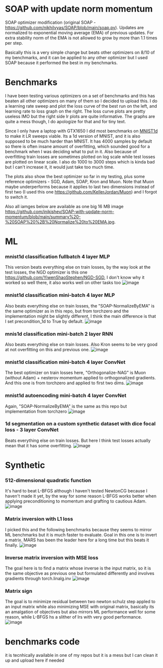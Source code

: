 # SOAP with update norm momentum

SOAP optimizer modification (original SOAP - https://github.com/nikhilvyas/SOAP/blob/main/soap.py). Updates are normalized to exponential moving average (EMA) of previous updates. For extra stability norm of the EMA is not allowed to grow by more than 1.1 times per step. 

Basically this is a very simple change but beats other optimizers on 8/10 of my benchmarks, and it can be applied to any other optimizer but I used SOAP because it performed the best in my benchmarks.

# Benchmarks
I have been testing various optimizers on a set of benchmarks and this has beaten all other optimizers on many of them so I decided to upload this. I do a learning rate sweep and plot the loss curve of the best run on the left, and learning rate to loss graph on the right. The loss curve plots are pretty useless IMO but the right side lr plots are quite informative. The graphs are quite a mess though, I do apologize for that and for tiny text.

Since I only have a laptop with GTX1650 I did most benchmarks on [MNIST1d](https://github.com/greydanus/mnist1d) to make it LR sweeps viable. Its a 1d version of MNIST, and it is also supposed to be much harder than MNIST. It has 4000 samples by default so there is often insane amount of overfitting, which sounded good for a benchmark when I was deciding what to put in it. Also because of overfitting train losses are sometimes plotted on log scale while test losses are plotted on linear scale. I also do 1000 to 3000 steps which is kinda bad but I can't increase it, it would just take too much time.

The plots also show the best optimizer so far in my testing, plus some reference optimizers - SGD, Adam, SOAP, Kron and Muon. Note that Muon maybe underperforms because it applies to last two dimensions instead of first two (I used this one https://github.com/KellerJordan/Muon) and I forgot to switch it.

Also all iamges below are available as one big 16 MB image https://github.com/inikishev/SOAP-with-update-norm-momentum/blob/main/summary%20-%20SOAP%20%2B%20Normalize%20to%20EMA.jpg. 

# ML
### mnist1d classification fullbatch 4 layer MLP 
This version beats everything else on train losses, by the way look at the test losses, the NGD optimizer is this one https://github.com/YiwenShaoStephen/NGD-SGD, I don't know why it worked so well there, it also works well on other tasks too
![image](https://github.com/user-attachments/assets/a1ed707f-7ff3-4f93-8c51-d0f8fd1ebe4a)

### mnist1d classification mini-batch 4 layer MLP
Also beats everything else on train losses, the "SOAP-NormalizeByEMA" is the same optimizer as in this repo, but from torchzero and the implementation might be slightly different, I think the main difference is that I set precondition_1d to True by default.
![image](https://github.com/user-attachments/assets/e40e66ed-d334-4976-873c-89a2db0df23d)

### mnis1d classification mini-batch 2 layer RNN
Also beats everything else on train losses. Also Kron seems to be very good at not overfitting on this and previous one.
![image](https://github.com/user-attachments/assets/975035f8-3709-4575-ae4e-8999a903fc3e)

### mnist1d classification mini-batch 4 layer ConvNet
The best optimizer on train losses here, "Orthogonalize-NAG" is Muon (without Adam) + nesterov momentum applied to orthogonalized gradients. And this one is from torchzero and applied to first two dims.
![image](https://github.com/user-attachments/assets/5c3b6294-d04e-4721-86dc-20809257886f)

### mnist1d autoencoding mini-batch 4 layer ConvNet
Again, "SOAP-NormalizeByEMA" is the same as this repo but implementation from torchzero 
![image](https://github.com/user-attachments/assets/ca408b65-9516-4cd8-a8a8-1e607f60c1c7)

### 1d segmentation on a custom synthetic dataset with dice focal loss - 3 layer ConvNet
Beats everything else on train losses. But here I think test losses actually mean that it has some overfitting.
![image](https://github.com/user-attachments/assets/24e450d9-93e2-4905-beeb-c528b41b733f)

# Synthetic
### 512-dimensional quadratic function
It's hard to beat L-BFGS although I haven't tested NewtonCG because I haven't made it yet, by the way for some reason L-BFGS works better when applying preconditioning to momentum and grafting to cautious Adam.
![image](https://github.com/user-attachments/assets/7999cfe7-eec5-48cf-9d80-1290e3ba11a1)

### Matrix inversion with L1 loss
I picked this and the following benchmarks because they seems to mirror ML benchmarks but it is much faster to evaluate. Goal in this one is to invert a matrix. MARS has been the leader here for a long time but this beats it finally.
![image](https://github.com/user-attachments/assets/9f40a219-9df5-442c-9a84-6fc8cb7d8d1f)

### Inverse matrix inversion with MSE loss
The goal here is to find a matrix whose inverse is the input matrix, so it is the same objective as previous one but formulated differently and involves gradients through torch.linalg.inv
![image](https://github.com/user-attachments/assets/2c65b005-d288-4a17-a1ab-7ddeb260aac9)

### Matrix sign
The goal is to minimize residual between two newton schulz step appled to an input matrix while also minimizing MSE with original matrix, basically its an amalgation of objectives but also mirrors ML performance well for some reason, while L-BFGS hs a slither of lrs with very good performance.
![image](https://github.com/user-attachments/assets/c3dd2c81-8e1d-46aa-964f-beec46f590c6)

# benchmarks code
it is tecnhically available in one of my repos but it is a mess but I can clean it up and upload here if needed
